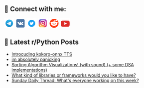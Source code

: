 ## 🔎 Connect with me:
[<img src="https://github.com/bullbesh/bullbesh/blob/main/images/Telegram.png" width="32" height="32" />](https://t.me/bullbesh)
[<img src="https://github.com/bullbesh/bullbesh/blob/main/images/VK.png" width="32" height="32" />](https://vk.com/bullbesh)
[<img src="https://github.com/bullbesh/bullbesh/blob/main/images/Twitter.png" width="32" height="32" />](https://twitter.com/bullbesh1)
[<img src="https://github.com/bullbesh/bullbesh/blob/main/images/Instagram.png" width="32" height="32" />](https://www.instagram.com/bullbesh)
[<img src="https://github.com/bullbesh/bullbesh/blob/main/images/Reddit.png" width="32" height="32" />](https://www.reddit.com/user/bullbesh)
[<img src="https://github.com/bullbesh/bullbesh/blob/main/images/YouTube.png" width="32" height="32" />](https://www.youtube.com/channel/UCtfjRs6uzgq5mfm8S06WTcg)

## 📕 Latest r/Python Posts
<!-- BLOG-POST-LIST:START -->
- [Introcuding kokoro-onnx TTS](https://www.reddit.com/r/Python/comments/1htwitw/introcuding_kokoroonnx_tts/)
- [im absolutely panicking](https://www.reddit.com/r/Python/comments/1htvlh2/im_absolutely_panicking/)
- [Sorting Algorithm Visualizations! &lpar;with sound&rpar; &lpar;+ some DSA implementations&rpar;](https://www.reddit.com/r/Python/comments/1htuwqi/sorting_algorithm_visualizations_with_sound_some/)
- [What kind of libraries or frameworks would you like to have?](https://www.reddit.com/r/Python/comments/1htt6da/what_kind_of_libraries_or_frameworks_would_you/)
- [Sunday Daily Thread: What&#39;s everyone working on this week?](https://www.reddit.com/r/Python/comments/1hts9ju/sunday_daily_thread_whats_everyone_working_on/)
<!-- BLOG-POST-LIST:END -->
